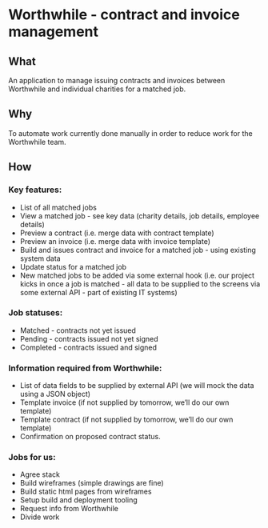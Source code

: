 # Worthwhile - contract and invoice management

## What

An application to manage issuing  contracts and invoices between Worthwhile and individual charities for a matched job.

## Why

To automate work currently done manually in order to reduce work for the Worthwhile team.

## How

### Key features:
- List of all matched jobs
- View a matched job - see key data (charity details, job details, employee details)
- Preview a contract (i.e. merge data with contract template)
- Preview an invoice (i.e. merge data with invoice template)
- Build and issues contract and invoice for a matched job - using existing system data
- Update status for a matched job
- New matched jobs to be added via some external hook (i.e. our project kicks in once a job is matched - all data to be supplied to the screens via some external API - part of existing IT systems)

### Job statuses:
- Matched - contracts not yet issued
- Pending - contracts issued not yet signed
- Completed - contracts issued and signed

### Information required from Worthwhile:
- List of data fields to be supplied by external API (we will mock the data using a JSON object)
- Template invoice (if not supplied by tomorrow, we’ll do our own template)
- Template contract (if not supplied by tomorrow, we’ll do our own template)
- Confirmation on proposed contract status.

### Jobs for us:
- Agree stack
- Build wireframes (simple drawings are fine)
- Build static html pages from wireframes
- Setup build and deployment tooling
- Request info from Worthwhile
- Divide work
